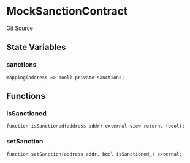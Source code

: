 # MockSanctionContract
[Git Source](https://github.com/RiskProtocol/core-protocol/blob/ee827bcbd5b33da1299e0daca263c7bf65a112b7/contracts/mocks/MockSanctionContract.sol)


## State Variables
### sanctions

```solidity
mapping(address => bool) private sanctions;
```


## Functions
### isSanctioned


```solidity
function isSanctioned(address addr) external view returns (bool);
```

### setSanction


```solidity
function setSanction(address addr, bool isSanctioned_) external;
```

